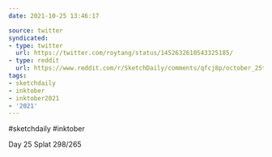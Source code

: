 ```yaml
---
date: 2021-10-25 13:46:17

source: twitter
syndicated:
- type: twitter
  url: https://twitter.com/roytang/status/1452632610543325185/
- type: reddit
  url: https://www.reddit.com/r/SketchDaily/comments/qfcj8p/october_25th_drawlloween_night_in_the_mausoleum/hhzhws2/
tags:
- sketchdaily
- inktober
- inktober2021
- '2021'
---
```


#sketchdaily #inktober



Day 25 Splat 298/265 

